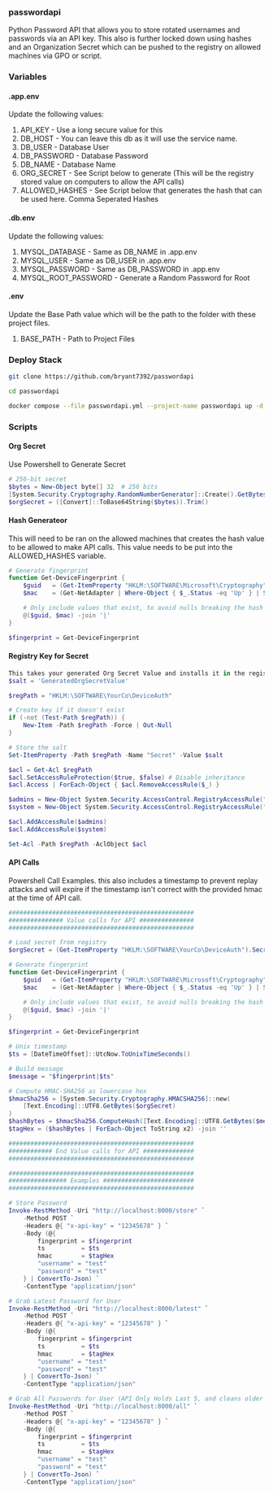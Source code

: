 ### passwordapi
Python Password API that allows you to store rotated usernames and passwords via an API key.  This also is further locked down using hashes and an Organization Secret which can be pushed to the registry on allowed machines via GPO or script.

### Variables
#### .app.env
Update the following values:
1. API_KEY - Use a long secure value for this
2. DB_HOST - You can leave this db as it will use the service name.
3. DB_USER - Database User
4. DB_PASSWORD - Database Password
5. DB_NAME - Database Name
6. ORG_SECRET - See Script below to generate (This will be the registry stored value on computers to allow the API calls)
7. ALLOWED_HASHES - See Script below that generates the hash that can be used here.  Comma Seperated Hashes

#### .db.env
Update the following values:
1. MYSQL_DATABASE - Same as DB_NAME in .app.env
2. MYSQL_USER - Same as DB_USER in .app.env
3. MYSQL_PASSWORD - Same as DB_PASSWORD in .app.env
4. MYSQL_ROOT_PASSWORD - Generate a Random Password for Root

#### .env
Update the Base Path value which will be the path to the folder with these project files.
1. BASE_PATH - Path to Project Files

### Deploy Stack
```bash
git clone https://github.com/bryant7392/passwordapi

cd passwordapi

docker compose --file passwordapi.yml --project-name passwordapi up -d
```

### Scripts
#### Org Secret
Use Powershell to Generate Secret
```powershell
# 256-bit secret
$bytes = New-Object byte[] 32  # 256 bits
[System.Security.Cryptography.RandomNumberGenerator]::Create().GetBytes($bytes)
$orgSecret = ([Convert]::ToBase64String($bytes)).Trim()
```

#### Hash Generateor
This will need to be ran on the allowed machines that creates the hash value to be allowed to make API calls.  This value needs to be put into the ALLOWED_HASHES variable.
```powershell
# Generate fingerprint
function Get-DeviceFingerprint {
    $guid   = (Get-ItemProperty "HKLM:\SOFTWARE\Microsoft\Cryptography").MachineGuid
    $mac    = (Get-NetAdapter | Where-Object { $_.Status -eq 'Up' } | Sort-Object -Property Name | Select-Object -First 1).MacAddress

    # Only include values that exist, to avoid nulls breaking the hash
    @($guid, $mac) -join '|'
}

$fingerprint = Get-DeviceFingerprint
```

#### Registry Key for Secret
```powershell
This takes your generated Org Secret Value and installs it in the registry with Administrators and SYSTEM Access to the value.
$salt = 'GeneratedOrgSecretValue'

$regPath = "HKLM:\SOFTWARE\YourCo\DeviceAuth"

# Create key if it doesn't exist
if (-not (Test-Path $regPath)) {
    New-Item -Path $regPath -Force | Out-Null
}

# Store the salt
Set-ItemProperty -Path $regPath -Name "Secret" -Value $salt

$acl = Get-Acl $regPath
$acl.SetAccessRuleProtection($true, $false) # Disable inheritance
$acl.Access | ForEach-Object { $acl.RemoveAccessRule($_) }

$admins = New-Object System.Security.AccessControl.RegistryAccessRule("Administrators","FullControl","Allow")
$system = New-Object System.Security.AccessControl.RegistryAccessRule("SYSTEM","FullControl","Allow")

$acl.AddAccessRule($admins)
$acl.AddAccessRule($system)

Set-Acl -Path $regPath -AclObject $acl
```

#### API Calls
Powershell Call Examples.  this also includes a timestamp to prevent replay attacks and will expire if the timestamp isn't correct with the provided hmac at the time of API call.
```powershell
###################################################
############### Value calls for API ###############
###################################################

# Load secret from registry
$orgSecret = (Get-ItemProperty "HKLM:\SOFTWARE\YourCo\DeviceAuth").Secret

# Generate fingerprint
function Get-DeviceFingerprint {
    $guid   = (Get-ItemProperty "HKLM:\SOFTWARE\Microsoft\Cryptography").MachineGuid
    $mac    = (Get-NetAdapter | Where-Object { $_.Status -eq 'Up' } | Sort-Object -Property Name | Select-Object -First 1).MacAddress

    # Only include values that exist, to avoid nulls breaking the hash
    @($guid, $mac) -join '|'
}

$fingerprint = Get-DeviceFingerprint

# Unix timestamp
$ts = [DateTimeOffset]::UtcNow.ToUnixTimeSeconds()

# Build message
$message = "$fingerprint|$ts"

# Compute HMAC-SHA256 as lowercase hex
$hmacSha256 = [System.Security.Cryptography.HMACSHA256]::new(
    [Text.Encoding]::UTF8.GetBytes($orgSecret)
)
$hashBytes = $hmacSha256.ComputeHash([Text.Encoding]::UTF8.GetBytes($message))
$tagHex = ($hashBytes | ForEach-Object ToString x2) -join ''

###################################################
############ End Value calls for API ##############
###################################################

###################################################
################ Examples #########################
###################################################

# Store Password
Invoke-RestMethod -Uri "http://localhost:8000/store" `
    -Method POST `
    -Headers @{ "x-api-key" = "12345678" } `
    -Body (@{
        fingerprint = $fingerprint
        ts          = $ts
        hmac        = $tagHex
        "username" = "test"
        "password" = "test"
    } | ConvertTo-Json) `
    -ContentType "application/json"

# Grab Latest Password for User
Invoke-RestMethod -Uri "http://localhost:8000/latest" `
    -Method POST `
    -Headers @{ "x-api-key" = "12345678" } `
    -Body (@{
        fingerprint = $fingerprint
        ts          = $ts
        hmac        = $tagHex
        "username" = "test"
        "password" = "test"
    } | ConvertTo-Json) `
    -ContentType "application/json"

# Grab All Passwords for User (API Only Holds Last 5, and cleans older after container restart)
Invoke-RestMethod -Uri "http://localhost:8000/all" `
    -Method POST `
    -Headers @{ "x-api-key" = "12345678" } `
    -Body (@{
        fingerprint = $fingerprint
        ts          = $ts
        hmac        = $tagHex
        "username" = "test"
        "password" = "test"
    } | ConvertTo-Json) `
    -ContentType "application/json"
```